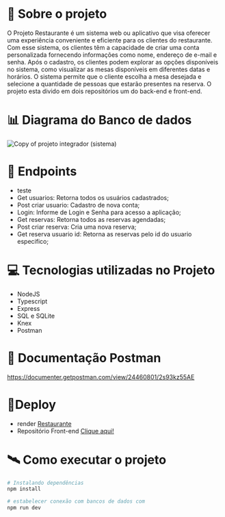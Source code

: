 # 📖 Sobre o projeto
O Projeto Restaurante é um sistema web ou aplicativo que visa oferecer uma experiência conveniente e eficiente para os clientes do restaurante. Com esse sistema, os clientes têm a capacidade de criar uma conta personalizada fornecendo informações como nome, endereço de e-mail e senha.
Após o cadastro, os clientes podem explorar as opções disponíveis no sistema, como visualizar as mesas disponíveis em diferentes datas e horários. O sistema permite que o cliente escolha a mesa desejada e selecione a quantidade de pessoas que estarão presentes na reserva. O projeto esta divido em dois repositórios um do back-end e front-end.


# 📊 Diagrama do Banco de dados

![Copy of projeto integrador (sistema)](https://github.com/Adrianaramss/Back-restaurante/assets/111310311/88ffc0bf-68fa-4802-bbde-8b823737b2d5)

# 📝 Endpoints
- teste 
- Get usuarios: Retorna todos os usuários cadastrados;
- Post criar usuario: Cadastro de nova conta;
- Login: Informe de Login e Senha para acesso a aplicação;
- Get reservas: Retorna todos as reservas agendadas;
- Post criar reserva: Cria uma nova reserva;
- Get reserva usuario id: Retorna as reservas pelo id do usuario especifico;


# 💻 Tecnologias utilizadas no Projeto

- NodeJS
- Typescript
- Express
- SQL e SQLite
- Knex
- Postman

# 📖 Documentação Postman
https://documenter.getpostman.com/view/24460801/2s93kz55AE
# 🔗Deploy 
- render
[Restaurante](https://back-restaurante.onrender.com)
- Repositório Front-end
[Clique aqui!](https://github.com/Adrianaramss/front-restaurante)

# 🛰 Como executar o projeto 
```bash
# Instalando dependências
npm install

# estabelecer conexão com bancos de dados com 
npm run dev
```
